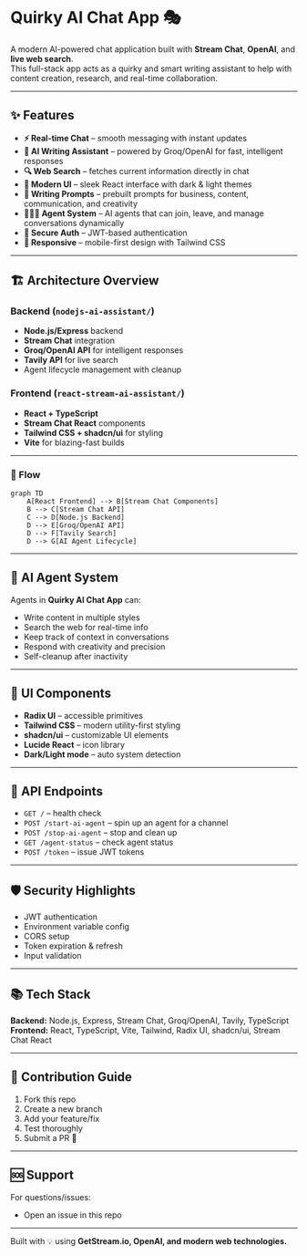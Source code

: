 # Quirky AI Chat App 🎭

A modern AI-powered chat application built with **Stream Chat**, **OpenAI**, and **live web search**.  
This full-stack app acts as a quirky and smart writing assistant to help with content creation, research, and real-time collaboration.

---

## ✨ Features

- **⚡ Real-time Chat** – smooth messaging with instant updates  
- **🤖 AI Writing Assistant** – powered by Groq/OpenAI for fast, intelligent responses  
- **🔍 Web Search** – fetches current information directly in chat  
- **🎨 Modern UI** – sleek React interface with dark & light themes  
- **📝 Writing Prompts** – prebuilt prompts for business, content, communication, and creativity  
- **🧑‍🤝‍🧑 Agent System** – AI agents that can join, leave, and manage conversations dynamically  
- **🔐 Secure Auth** – JWT-based authentication  
- **📱 Responsive** – mobile-first design with Tailwind CSS  

---

## 🏗️ Architecture Overview

### Backend (`nodejs-ai-assistant/`)

- **Node.js/Express** backend  
- **Stream Chat** integration  
- **Groq/OpenAI API** for intelligent responses  
- **Tavily API** for live search  
- Agent lifecycle management with cleanup  

### Frontend (`react-stream-ai-assistant/`)

- **React + TypeScript**  
- **Stream Chat React** components  
- **Tailwind CSS + shadcn/ui** for styling  
- **Vite** for blazing-fast builds  

---

### 🔄 Flow

```mermaid
graph TD
    A[React Frontend] --> B[Stream Chat Components]
    B --> C[Stream Chat API]
    C --> D[Node.js Backend]
    D --> E[Groq/OpenAI API]
    D --> F[Tavily Search]
    D --> G[AI Agent Lifecycle]
```

---

## 🧠 AI Agent System

Agents in **Quirky AI Chat App** can:  
- Write content in multiple styles  
- Search the web for real-time info  
- Keep track of context in conversations  
- Respond with creativity and precision  
- Self-cleanup after inactivity  

---

## 🎨 UI Components

- **Radix UI** – accessible primitives  
- **Tailwind CSS** – modern utility-first styling  
- **shadcn/ui** – customizable UI elements  
- **Lucide React** – icon library  
- **Dark/Light mode** – auto system detection  

---

## 📡 API Endpoints

- `GET /` – health check  
- `POST /start-ai-agent` – spin up an agent for a channel  
- `POST /stop-ai-agent` – stop and clean up  
- `GET /agent-status` – check agent status  
- `POST /token` – issue JWT tokens  

---

## 🛡 Security Highlights

- JWT authentication  
- Environment variable config  
- CORS setup  
- Token expiration & refresh  
- Input validation  

---

## 📚 Tech Stack

**Backend:** Node.js, Express, Stream Chat, Groq/OpenAI, Tavily, TypeScript  
**Frontend:** React, TypeScript, Vite, Tailwind, Radix UI, shadcn/ui, Stream Chat React  

---

## 🤝 Contribution Guide

1. Fork this repo  
2. Create a new branch  
3. Add your feature/fix  
4. Test thoroughly  
5. Submit a PR 🚀  

---

## 🆘 Support

For questions/issues:  
- Open an issue in this repo  

---

Built with 💡 using **GetStream.io, OpenAI, and modern web technologies.**

